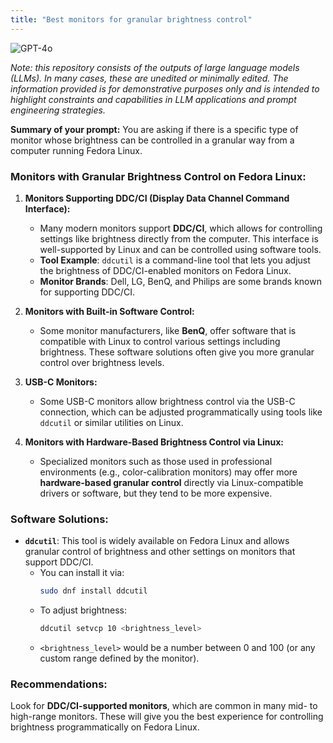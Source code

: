 ```yaml
---
title: "Best monitors for granular brightness control"
---
```

![GPT-4o](https://img.shields.io/badge/GPT--4o-3333FF?style=for-the-badge&logo=openai&logoColor=white)



*Note: this repository consists of the outputs of large language models (LLMs). In many cases, these are unedited or minimally edited. The information provided is for demonstrative purposes only and is intended to highlight constraints and capabilities in LLM applications and prompt engineering strategies.*


**Summary of your prompt:** You are asking if there is a specific type of monitor whose brightness can be controlled in a granular way from a computer running Fedora Linux.

### Monitors with Granular Brightness Control on Fedora Linux:

1. **Monitors Supporting DDC/CI (Display Data Channel Command Interface):**
   - Many modern monitors support **DDC/CI**, which allows for controlling settings like brightness directly from the computer. This interface is well-supported by Linux and can be controlled using software tools.
   - **Tool Example**: `ddcutil` is a command-line tool that lets you adjust the brightness of DDC/CI-enabled monitors on Fedora Linux.
   - **Monitor Brands**: Dell, LG, BenQ, and Philips are some brands known for supporting DDC/CI.

2. **Monitors with Built-in Software Control:**
   - Some monitor manufacturers, like **BenQ**, offer software that is compatible with Linux to control various settings including brightness. These software solutions often give you more granular control over brightness levels.

3. **USB-C Monitors:**
   - Some USB-C monitors allow brightness control via the USB-C connection, which can be adjusted programmatically using tools like `ddcutil` or similar utilities on Linux.

4. **Monitors with Hardware-Based Brightness Control via Linux:**
   - Specialized monitors such as those used in professional environments (e.g., color-calibration monitors) may offer more **hardware-based granular control** directly via Linux-compatible drivers or software, but they tend to be more expensive.

### Software Solutions:
- **`ddcutil`**: This tool is widely available on Fedora Linux and allows granular control of brightness and other settings on monitors that support DDC/CI.
   - You can install it via:
     ```bash
     sudo dnf install ddcutil
     ```
   - To adjust brightness:
     ```bash
     ddcutil setvcp 10 <brightness_level>
     ```
   - `<brightness_level>` would be a number between 0 and 100 (or any custom range defined by the monitor).

### Recommendations:
Look for **DDC/CI-supported monitors**, which are common in many mid- to high-range monitors. These will give you the best experience for controlling brightness programmatically on Fedora Linux.